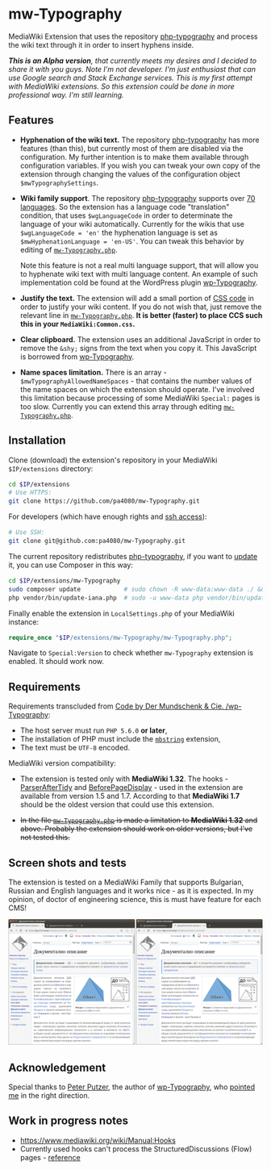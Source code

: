 # mw-Typography

MediaWiki Extension that uses the repository [php-typography](https://github.com/mundschenk-at/php-typography) and process the wiki text through it in order to insert hyphens inside.

***This is an Alpha version**, that currently meets my desires and I decided to share it with you guys. Note I'm not developer. I'm just enthusiast that can use Google search and Stack Exchange services. This is my first attempt with MediaWiki extensions. So this extension could be done in more professional way. I'm still learning.*

## Features

* **Hyphenation of the wiki text.** The repository [php-typography](https://github.com/mundschenk-at/php-typography) has more features (than this), but currently most of them are disabled via the configuration. My further intention is to make them available through configuration variables. If you wish you can tweak your own copy of the extension through changing the values of the configuration object `$mwTypographySettings`.

* **Wiki family support**. The repository [php-typography](https://github.com/mundschenk-at/php-typography) supports over [70 languages](vendor/mundschenk-at/php-typography/src/lang). So the extension has a language code "translation" condition, that uses `$wgLanguageCode` in order to determinate the language of your wiki automatically. Currently for the wikis that use `$wgLanguageCode = 'en'` the hyphenation language is set as `$mwHyphenationLanguage = 'en-US'`. You can tweak this behavior by editing of [`mw-Typography.php`](mw-Typography.php).

  Note this feature is not a real multi language support, that will allow you to hyphenate wiki text with  multi language content. An example of such implementation cold be found at the WordPress plugin [wp-Typography](https://wordpress.org/plugins/wp-typography/).

* **Justify the text.** The extension will add a small portion of [CSS code](css/mw-Typography.css) in order to justify your wiki content. If you do not wish that, just remove the relevant line in [`mw-Typography.php`](mw-Typography.php). **It is better (faster) to place CCS such this in your `MediaWiki:Common.css`.**

* **Clear clipboard.** The extension uses an additional JavaScript in order to remove the `&shy;` signs from the text when you copy it. This JavaScript is borrowed from [wp-Typography](https://wordpress.org/plugins/wp-typography/).

* **Name spaces limitation.** There is an array - `$mwTypographyAllowedNameSpaces` - that contains the number values of the name spaces on which the extension should operate. I've involved this limitation because processing of some MediaWiki `Special:` pages is too slow. Currently you can extend this array through editing [`mw-Typography.php`](mw-Typography.php).

## Installation

Clone (download) the extension's repository in your MediaWiki `$IP/extensions` directory:

````bash
cd $IP/extensions
# Use HTTPS:
git clone https://github.com/pa4080/mw-Typography.git
````

For developers (which have enough rights and [ssh access](https://askubuntu.com/a/1097078/566421)):

````bash
# Use SSH:
git clone git@github.com:pa4080/mw-Typography.git
````

The current repository redistributes [php-typography](https://github.com/mundschenk-at/php-typography), if you want to [update](https://github.com/mundschenk-at/php-typography#installation) it, you can use Composer in this way:

````bash
cd $IP/extensions/mw-Typography
sudo composer update            # sudo chown -R www-data:www-data ./ && sudo -u www-data composer update
php vendor/bin/update-iana.php  # sudo -u www-data php vendor/bin/update-iana.php
````

Finally enable the extension in `LocalSettings.php` of your MediaWiki instance:

````php
require_once "$IP/extensions/mw-Typography/mw-Typography.php";
````

Navigate to `Special:Version` to check whether `mw-Typography` extension is enabled. It should work now.

## Requirements

Requirements transcluded from [Code by Der Mundschenk & Cie. /wp-Typography](https://code.mundschenk.at/wp-typography/):

* The host server must run `PHP 5.6.0` **or later**,
* The installation of PHP must include the [`mbstring`](https://www.php.net/manual/en/mbstring.installation.php) extension,
* The text must be `UTF‐8` encoded.

MediaWiki version compatibility:

* The extension is tested only with **MediaWiki 1.32**. The hooks - [ParserAfterTidy](https://www.mediawiki.org/wiki/Manual:Hooks/ParserAfterTidy) and [BeforePageDisplay](BeforePageDisplay) - used in the extension are available from version 1.5 and 1.7. According to that **MediaWiki 1.7** should be the oldest version that could use this extension.

* ~~In the file [`mw-Typography.php`](mw-Typography.php) is made a limitation to **MediaWiki 1.32** and above. Probably the extension should work on older versions, but I've not tested this.~~

## Screen shots and tests

The extension is tested on a MediaWiki Family that supports Bulgarian, Russian and English languages and it works nice - as it is expected. In my opinion, of doctor of engineering science, this is must have feature for each CMS!

![Example 1.](.images/comparison_between_articles_with_and_without_hyphenation.png)

## Acknowledgement

Special thanks to [Peter Putzer](https://code.mundschenk.at/), the author of [wp-Typography](https://wordpress.org/plugins/wp-typography/), who [pointed me](https://wordpress.org/support/topic/excellent-great-and-essential-plugin/) in the right direction.

## Work in progress notes

* https://www.mediawiki.org/wiki/Manual:Hooks
* Currently used hooks can't process the StructuredDiscussions (Flow) pages - [reference](https://www.mediawiki.org/wiki/Topic:V2lkq91o5myfo6r0)
